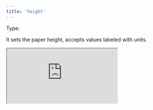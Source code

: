 ```yaml
---
title: 'height'
--- 
```


Type: <Type children='<string>'/><br/>

It sets the paper height, accepts values labeled with units.

<Iframe
  src="https://api.microlink.io/?url=https://example.com&pdf&height=480px"
/>

<MultiCodeEditor languages={{
  Shell: `microlink https://example.com&pdf&height=480px`,
  'Node.js': `const mql = require('@microlink/mql')
 
module.exports = async () => {
  const { status, data, response } = await mql(
    'https://example.com', { 
      pdf: true,
      height: '480px'
  })
  console.log(status, data)
}
  `
  }} 
/>
